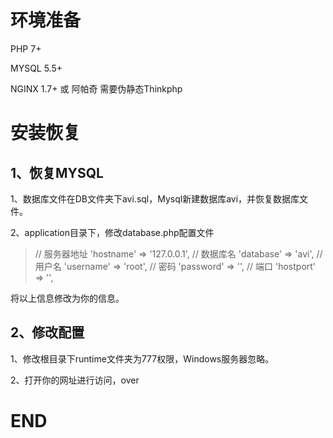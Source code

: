 # 环境准备

PHP 7+

MYSQL 5.5+

NGINX 1.7+ 或 阿帕奇 需要伪静态Thinkphp

# 安装恢复

## 1、恢复MYSQL

1、数据库文件在DB文件夹下avi.sql，Mysql新建数据库avi，并恢复数据库文件。

2、application目录下，修改database.php配置文件

>	// 服务器地址
	'hostname' => '127.0.0.1',
	// 数据库名
	'database' => 'avi',
	// 用户名
	'username' => 'root',
	// 密码
	'password' => '',
	// 端口
	'hostport' => '',

将以上信息修改为你的信息。

## 2、修改配置

1、修改根目录下runtime文件夹为777权限，Windows服务器忽略。

2、打开你的网址进行访问，over

# END